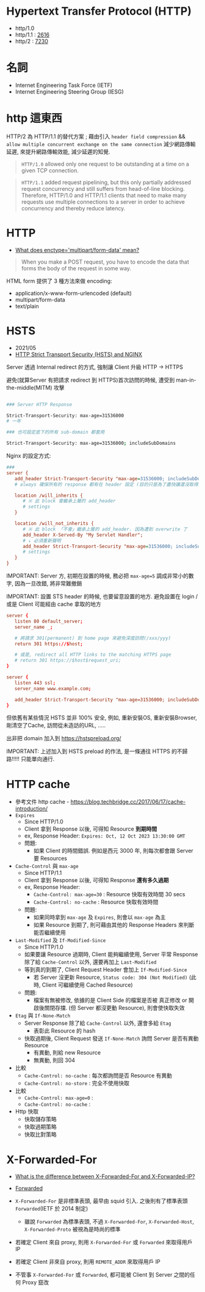 
# Hypertext Transfer Protocol (HTTP)

* http/1.0
* http/1.1 : [2616](https://tools.ietf.org/html/rfc2616)
* http/2   : [7230](https://tools.ietf.org/html/rfc7230)


# 名詞

* Internet Engineering Task Force (IETF)
* Internet Engineering Steering Group (IESG)


# http 這東西

HTTP/2 為 HTTP/1.1 的替代方案 ; 藉由引入 `header field compression` && `allow multiple concurrent exchange on the same connection` 減少網路傳輸延遲, 來提升網路傳輸效能, 減少延遲的知覺.

> `HTTP/1.0` allowed only one request to be outstanding at a time on a given TCP connection.

> `HTTP/1.1` added request pipelining, 
> but this only partially addressed request concurrency and still
> suffers from head-of-line blocking.  Therefore, HTTP/1.0 and HTTP/1.1
> clients that need to make many requests use multiple connections to a
> server in order to achieve concurrency and thereby reduce latency.


# HTTP

* [What does enctype='multipart/form-data' mean?](https://stackoverflow.com/questions/4526273/what-does-enctype-multipart-form-data-mean)

> When you make a POST request, you have to encode the data that forms the body of the request in some way.

HTML form 提供了 3 種方法來做 encoding:

* application/x-www-form-urlencoded (default)
* multipart/form-data
* text/plain


# HSTS

* 2021/05
* [HTTP Strict Transport Security (HSTS) and NGINX](https://www.nginx.com/blog/http-strict-transport-security-hsts-and-nginx/)

Server 透過 Internal redirect 的方式, 強制讓 Client 升級 HTTP -> HTTPS

避免(就算Server 有把請求 redirect 到 HTTPS)首次訪問的時候, 遭受到 man-in-the-middle(MITM) 攻擊

```bash

### Server HTTP Response

Strict-Transport-Security: max-age=31536000
# 一年

### 也可設定底下的所有 sub-domain 都套用

Strict-Transport-Security: max-age=31536000; includeSubDomains
```

Nginx 的設定方式:

```ini
### 
server {
   add_header Strict-Transport-Security "max-age=31536000; includeSubDomains" always;
   # always 確保所有的 response 都有在 header 設定 (目的只是為了盡快讓還沒取得此 header 的 client 盡早套用)

   location /will_inherits {
      # ※ 此 block 會繼承上層的 add_header
      # settings
   }

   location /will_not_inherits {
      # ※ 此 block 「不會」繼承上層的 add_header. 因為遭到 overwrite 了
      add_header X-Served-By "My Servlet Handler";
      # ↓ 必須重新聲明
      add_header Strict-Transport-Security "max-age=31536000; includeSubDomains" always;
      # settings
   }
}
```

IMPORTANT: Server 方, 初期在設置的時候, 務必把 `max-age=5` 調成非常小的數字, 因為一旦改錯, 將非常難撤銷

IMPORTANT: 設置 STS header 的時候, 也要留意設置的地方. 避免設置在 login / 或是 Client 可能經由 cache 拿取的地方

```conf
server {
   listen 80 default_server;
   server_name _;

   # 將請求 301(permanent) 到 home page 來避免深度訪問(/xxx/yyy)
   return 301 https://$host;

   # 或是, redirect all HTTP links to the matching HTTPS page 
   # return 301 https://$host$request_uri;
}

server {
   listen 443 ssl;
   server_name www.example.com;

   add_header Strict-Transport-Security "max-age=31536000; includeSubDomains" always;
}
```

但依舊有某些情況 HSTS 並非 100% 安全, 例如, 重新安裝OS, 重新安裝Browser, 剛清空了Cache, 訪問從未造訪的URL, .....

出非把 domain 加入到 https://hstspreload.org/

IMPORTANT: 上述加入到 HSTS preload 的作法, 是一條通往 HTTPS 的不歸路!!!!! 只能單向通行.


# HTTP cache

- 參考文件 http cache - https://blog.techbridge.cc/2017/06/17/cache-introduction/
- `Expires`
   - Since HTTP/1.0
   - Client 拿到 Response 以後, 可得知 Resource **到期時間**
   - ex, Response Header: `Expires: Oct, 12 Oct 2023 13:30:00 GMT`
   - 問題:
      - 如果 Client 的時間錯誤. 例如是西元 3000 年, 則每次都會跟 Server 要 Resources
- `Cache-Control` 與 `max-age`
   - Since HTTP/1.1
   - Client 拿到 Response 以後, 可得知 Response **還有多久過期**
   - ex, Response Header: 
      - `Cache-Control: max-age=30` : Resource 快取有效時間 30 secs
      - `Cache-Control: no-cache`   : Resource 快取有效時間 
   - 問題:
      - 如果同時拿到 `max-age` 及 `Expires`, 則會以 `max-age` 為主
      - 如果 Resource 到期了, 則可藉由其他的 Response Headers 來判斷能否繼續使用
- `Last-Modified` 及 `If-Modified-Since`
   - Since HTTP/1.0
   - 如果要讓 Resource 過期時, Client 能夠繼續使用, Server 平常 Response 除了給 `Cache-Control` 以外, 還要再加上 `Last-Modified`
   - 等到真的到期了, Client Request Header 會加上 `If-Modified-Since`
      - 若 Server 沒更新 Resource, `Status code: 304 (Not Modified)` (此時, Client 可繼續使用 Cached Resource)
   - 問題:
      - 檔案有無被修改, 依據的是 Client Side 的檔案是否被 真正修改 or 開啟後關閉存擋. (但 Server 都沒更動 Resource), 則會使快取失效
- `Etag` 與 `If-None-Match`
   - Server Response 除了給 `Cache-Control` 以外, 還會多給 `Etag`
      - 表彰此 Resource 的 hash
   - 快取過期後, Client Request 發送 `If-None-Match` 詢問 Server 是否有異動 Resource
      - 有異動, 則給 new Resource
      - 無異動, 則回 304
- 比較
   - `Cache-Control: no-cache`  : 每次都詢問是否 Resource 有異動
   - `Cache-Control: no-store`  : 完全不使用快取
- 比較
   - `Cache-Control: max-age=0` : 
   - `Cache-Control: no-cache`  : 
- Http 快取
   - 快取儲存策略
   - 快取過期策略
   - 快取比對策略


# X-Forwarded-For

- [What is the difference between X-Forwarded-For and X-Forwarded-IP?](https://stackoverflow.com/questions/19366090/what-is-the-difference-between-x-forwarded-for-and-x-forwarded-ip)
- [Forwarded](https://developer.mozilla.org/en-US/docs/Web/HTTP/Headers/Forwarded#browser_compatibility)

- `X-Forwarded-For` 是非標準表頭, 最早由 squid 引入. 之後則有了標準表頭 `Forwarded`(IETF 於 2014 制定)
   - 雖說 `Forwarded` 為標準表頭, 不過 `X-Forwarded-For`, `X-Forwarded-Host`, `X-Forwarded-Proto` 被視為是時尚的標準
- 若確定 Client 來自 proxy, 則用 `X-Forwarded-For` 或 `Forwarded` 來取得用戶 IP
- 若確定 Client 非來自 proxy, 則用 `REMOTE_ADDR` 來取得用戶 IP
- 不管事 `X-Forwarded-For` 或 `Forwarded`, 都可能被 Client 到 Server 之間的任何 Proxy 竄改